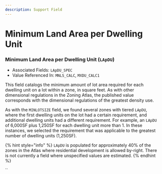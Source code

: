 ```yaml
---
description: Support Field
---
```


# Minimum Land Area per Dwelling Unit

### Minimum Land Area per Dwelling Unit \(`LApDU`\) 

* Associated Fields: `LApDU_SPEC` 
* Value Referenced In: `MNLS_CALC`, `MXDU_CALC1` 

This field catalogs the minimum amount of lot area required for each dwelling unit on a lot within a zone, in square feet. As with other dimensional regulations in the Zoning Atlas, the published value corresponds with the dimensional regulations of the greatest density use. 

As with the `MINLOTSIZE` field, we found several zones with tiered `LApDU`, where the first dwelling units on the lot had a certain requirement, and additional dwelling units had a different requirement. For example, an `LApDU` of 6,000SF plus 1,250SF for each dwelling unit more than 1. In these instances, we selected the requirement that was applicable to the greatest number of dwelling units \(1,250SF\). 

{% hint style="info" %}
`LApDU` is populated for approximately 40% of the zones in the Atlas where residential development is allowed by-right. There is not currently a field where unspecified values are estimated. 
{% endhint %}

\`\`

